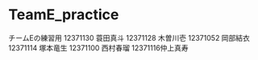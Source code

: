 # TeamE_practice
チームEの練習用
12371130 蓑田真斗
12371128 木曽川壱
12371052 岡部結衣
12371114 塚本竜生
12371100 西村春瑠
12371116仲上真寿
